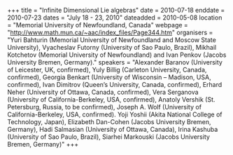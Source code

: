+++
title = "Infinite Dimensional Lie algebras"
date = 2010-07-18
enddate = 2010-07-23
dates = "July 18 - 23, 2010"
dateadded = 2010-05-08
location = "Memorial University of Newfoundland, Canada"
webpage = "http://www.math.mun.ca/~aac/index_files/Page344.htm"
organisers = "Yuri Bahturin (Memorial University of Newfoundland and Moscow State University), Vyacheslav Futorny (University of Sao Paulo, Brazil), Mikhail Kotchetov (Memorial University of Newfoundland) and Ivan Penkov (Jacobs University Bremen, Germany)."
speakers = "Alexander Baranov (University of Leicester, UK, confirmed),  Yuly Billig (Carleton University, Canada, confirmed), Georgia Benkart (University of Wisconsin – Madison, USA, confirmed),  Ivan Dimitrov (Queen’s University, Canada, confirmed), Erhard Neher (University of Ottawa, Canada, confirmed), Vera Serganova (University of California-Berkeley, USA, confirmed), Anatoly Vershik (St. Petersburg, Russia, to be confirmed), Joseph A. Wolf  (University of California-Berkeley, USA, confirmed). Yoji Yoshii (Akita National College of Technology, Japan), Elizabeth Dan-Cohen (Jacobs University Bremen, Germany), Hadi Salmasian (University of Ottawa, Canada), Irina Kashuba (University of Sao Paulo, Brazil), Siarhei Markouski (Jacobs University Bremen, Germany)"
+++
